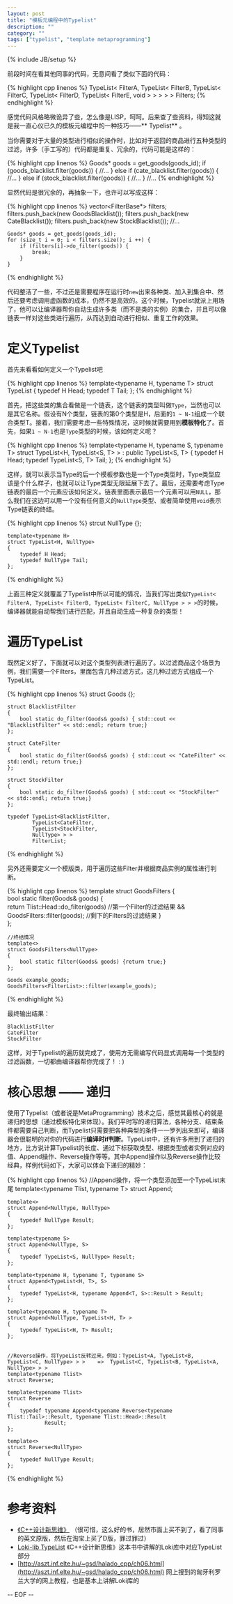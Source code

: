 ```yaml
---
layout: post
title: "模板元编程中的Typelist"
description: ""
category: ""
tags: ["typelist", "template metaprogramming"]
---
```

{% include JB/setup %}

前段时间在看其他同事的代码，无意间看了类似下面的代码：

{% highlight cpp linenos %}
    TypeList< FilterA,
    TypeList< FilterB,
    TypeList< FilterC,
    TypeList< FilterD,
    TypeList< FilterE,
        void > > > > > Filters;
{% endhighlight %}

感觉代码风格略微诡异了些，怎么像是LISP，呵呵。后来查了些资料，得知这就是我一直心仪已久的模板元编程中的一种技巧——** Typelist** 。

当你需要对于大量的类型进行相似的操作时，比如对于返回的商品进行五种类型的过滤，许多（手工写的）代码都是重复、冗余的，代码可能是这样的：

{% highlight cpp linenos %}
    Goods* goods = get_goods(goods_id);
    if (goods_blacklist.filter(goods)) {
        //...
    } else if (cate_blacklist.filter(goods)) {
        //...
    } else if (stock_blacklist.filter(goods)) {
        //...
    }
    //...
{% endhighlight %}

显然代码是很冗余的，再抽象一下，也许可以写成这样：

{% highlight cpp linenos %}
    vector<FilterBase*> filters;
    filters.push_back(new GoodsBlacklist());
    filters.push_back(new CateBlacklist());
    filters.push_back(new StockBlacklist());
    //...

    Goods* goods = get_goods(goods_id);
    for (size_t i = 0; i < filters.size(); i ++) {
        if (filters[i]->do_filter(goods)) {
            break;
        }
    }

{% endhighlight %}

代码整洁了一些，不过还是需要程序在运行时`new`出来各种类、加入到集合中、然后还要考虑调用虚函数的成本，仍然不是高效的。这个时候，Typelist就派上用场了，他可以让编译器帮你自动生成许多类（而不是类的实例）的集合，并且可以像链表一样对这些类进行遍历，从而达到自动进行相似、重复工作的效果。

# 定义Typelist

首先来看看如何定义一个Typelist吧

{% highlight cpp linenos %}
    template<typename H, typename T>
    struct TypeList
    {
        typedef H Head;
        typedef T Tail;
    };
{% endhighlight %}

首先，把这些类的集合看做是一个链表，这个链表的类型叫做`Type`，当然也可以是其它名称。假设有N个类型，链表的第0个类型是H，后面的`1 ~ N-1`组成一个联合类型T。接着，我们需要考虑一些特殊情况，这时候就需要用到**模板特化**了。首先，如果`1 ~ N-1`也是`Type`类型的时候，该如何定义呢？

{% highlight cpp linenos %}
    template<typename H, typename S, typename T>
    struct TypeList<H, TypeList<S, T> > : public TypeList<S, T>
    {
        typedef H Head;
        typedef TypeList<S, T> Tail;
    };
{% endhighlight %}

这样，就可以表示当Type的后一个模板参数也是一个Type类型时，Type类型应该是个什么样子，也就可以让Type类型无限延展下去了。最后，还需要考虑Type链表的最后一个元素应该如何定义。链表里面表示最后一个元素可以用`NULL`，那么我们在这边可以用一个没有任何意义的`NullType`类型、或者简单使用`void`表示Type链表的终结。

{% highlight cpp linenos %}
    strcut NullType {};

    template<typename H>
    struct TypeList<H, NullType>
    {
        typedef H Head;
        typedef NullType Tail;
    };
{% endhighlight %}

上面三种定义就覆盖了Typelist中所以可能的情况，当我们写出类似`TypeList< FilterA, TypeList< FilterB, TypeList< FilterC, NullType > > >`的时候，编译器就能自动帮我们进行匹配，并且自动生成一种复杂的类型！

# 遍历TypeList

既然定义好了，下面就可以对这个类型列表进行遍历了。以过滤商品这个场景为例，我们需要一个Filters，里面包含几种过滤方式，这几种过滤方式组成一个TypeList。

{% highlight cpp linenos %}
    struct Goods {};

    struct BlacklistFilter
    {
        bool static do_filter(Goods& goods) { std::cout << "BlacklistFilter" << std::endl; return true;}
    };  

    struct CateFilter
    {   
        bool static do_filter(Goods& goods) { std::cout << "CateFilter" << std::endl; return true;}
    };  

    struct StockFilter
    {   
        bool static do_filter(Goods& goods) { std::cout << "StockFilter" << std::endl; return true;}
    };  

    typedef TypeList<BlacklistFilter,
            TypeList<CateFilter,
            TypeList<StockFilter,
            NullType> > > 
            FilterList;
{% endhighlight %}

另外还需要定义一个模版类，用于遍历这些Filter并根据商品实例的属性进行判断。

{% highlight cpp linenos %}
    template<typename Tlist>
    struct GoodsFilters
    {   
        bool static filter(Goods& goods)
        {   
            return Tlist::Head::do_filter(goods)        //第一个Filter的过滤结果
                && GoodsFilters<typename Tlist::Tail>::filter(goods);   //剩下的Filters的过滤结果
        }   
    };  

    //终结情况
    template<>
    struct GoodsFilters<NullType>
    {
        bool static filter(Goods& goods) {return true;}
    };

    Goods example_goods;
    GoodsFilters<FilterList>::filter(example_goods);
{% endhighlight %}

最终输出结果：

    BlacklistFilter
    CateFilter
    StockFilter

这样，对于Typelist的遍历就完成了，使用方无需编写代码显式调用每一个类型的过滤函数，一切都由编译器帮你完成了！ : )

# 核心思想 —— 递归

使用了Typelist（或者说是MetaProgramming）技术之后，感觉其最核心的就是递归的思想（通过模板特化来体现）。我们平时写的递归算法，各种分支、结束条件都需要自己判断，而Typelist只需要把各种典型的条件一一罗列出来即可，编译器会很聪明的对你的代码进行**编译时if判断**。TypeList中，还有许多用到了递归的地方，比方说计算Typelist的长度、通过下标获取类型、根据类型或者实例对应的值、Append操作、Reverse操作等等。其中Append操作以及Reverse操作比较经典，样例代码如下，大家可以体会下递归的精妙：

{% highlight cpp linenos %}
    //Append操作，将一个类型添加至一个TypeList末尾
    template<typename Tlist, typename T>
    struct Append;

    template<>
    struct Append<NullType, NullType>
    {
        typedef NullType Result;
    };

    template<typename S>
    struct Append<NullType, S>
    {
        typedef TypeList<S, NullType> Result;
    };

    template<typename H, typename T, typename S>
    struct Append<TypeList<H, T>, S>
    {
        typedef TypeList<H, typename Append<T, S>::Result > Result;
    };

    template<typename H, typename T>
    struct Append<NullType, TypeList<H, T> >
    {
        typedef TypeList<H, T> Result;
    };


    //Reverse操作，将TypeList反转过来，例如：TypeList<A, TypeList<B, TypeList<C, NullType> > >    =>  TypeList<C, TypeList<B, TypeList<A, NullType> > >
    template<typename Tlist>
    struct Reverse;

    template<typename Tlist>
    struct Reverse
    {
        typedef typename Append<typename Reverse<typename Tlist::Tail>::Result, typename Tlist::Head>::Result
                Result;
    };

    template<>
    struct Reverse<NullType>
    {
        typedef NullType Result;
    };

{% endhighlight %}


# 参考资料

* [《C++设计新思维》](http://book.douban.com/subject/1119904/) （很可惜，这么好的书，居然市面上买不到了，看了同事的英文原版，然后在淘宝上买了D版，罪过罪过）
* [Loki-lib TypeList](http://loki-lib.sourceforge.net/html/a00681.html)  《C++设计新思维》这本书中讲解的Loki库中对应TypeList部分
* [http://aszt.inf.elte.hu/~gsd/halado_cpp/ch06.html](http://aszt.inf.elte.hu/~gsd/halado_cpp/ch06.html)  网上搜到的匈牙利罗兰大学的网上教程，也是基本上讲解Loki库的


-- EOF --
